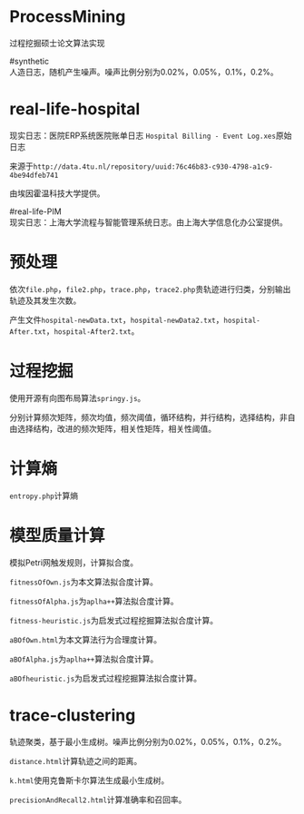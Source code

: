 # ProcessMining
过程挖掘硕士论文算法实现

#synthetic  
人造日志，随机产生噪声。噪声比例分别为0.02%，0.05%，0.1%，0.2%。

# real-life-hospital
现实日志：医院ERP系统医院账单日志
`Hospital Billing - Event Log.xes`原始日志   

来源于`http://data.4tu.nl/repository/uuid:76c46b83-c930-4798-a1c9-4be94dfeb741`  

由埃因霍温科技大学提供。  

#real-life-PIM  
现实日志：上海大学流程与智能管理系统日志。由上海大学信息化办公室提供。

# 预处理
依次`file.php`，`file2.php`，`trace.php`，`trace2.php`贵轨迹进行归类，分别输出轨迹及其发生次数。  

产生文件`hospital-newData.txt`，`hospital-newData2.txt`，`hospital-After.txt`，`hospital-After2.txt`。
# 过程挖掘
使用开源有向图布局算法`springy.js`。  

分别计算频次矩阵，频次均值，频次阈值，循环结构，并行结构，选择结构，非自由选择结构，改进的频次矩阵，相关性矩阵，相关性阈值。
# 计算熵
`entropy.php`计算熵
# 模型质量计算
模拟Petri网触发规则，计算拟合度。  

`fitnessOfOwn.js`为本文算法拟合度计算。  

`fitnessOfAlpha.js`为`aplha++`算法拟合度计算。  

`fitness-heuristic.js`为启发式过程挖掘算法拟合度计算。   

`aBOfOwn.html`为本文算法行为合理度计算。   

`aBOfAlpha.js`为`aplha++`算法拟合度计算。  

`aBOfheuristic.js`为启发式过程挖掘算法拟合度计算。


# trace-clustering  
轨迹聚类，基于最小生成树。噪声比例分别为0.02%，0.05%，0.1%，0.2%。  

`distance.html`计算轨迹之间的距离。  

`k.html`使用克鲁斯卡尔算法生成最小生成树。  

`precisionAndRecall2.html`计算准确率和召回率。


